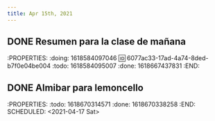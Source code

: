 ```yaml
---
title: Apr 15th, 2021
---
```


## DONE Resumen para la clase de mañana
:PROPERTIES:
:doing: 1618584097046
:id: 6077ac33-17ad-4a74-8ded-b7f0e04be004
:todo: 1618584095007
:done: 1618667437831
:END:
## DONE Almibar para lemoncello 
:PROPERTIES:
:todo: 1618670314571
:done: 1618670338258
:END:
SCHEDULED: <2021-04-17 Sat>
